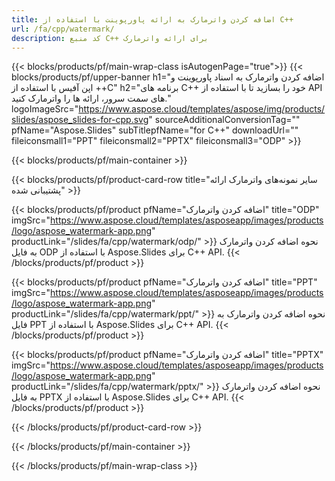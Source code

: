 ```yaml
---
title: اضافه کردن واترمارک به ارائه پاورپوینت با استفاده از C++
url: /fa/cpp/watermark/
description: کد منبع C++ برای ارائه واترمارک
---
```


{{< blocks/products/pf/main-wrap-class isAutogenPage="true">}}
{{< blocks/products/pf/upper-banner h1="اضافه کردن واترمارک به اسناد پاورپوینت و اپن آفیس با استفاده از ++C" h2="برنامه های C++ خود را بسازید تا با استفاده از API های سمت سرور، ارائه ها را واترمارک کنید." logoImageSrc="https://www.aspose.cloud/templates/aspose/img/products/slides/aspose_slides-for-cpp.svg" sourceAdditionalConversionTag="" pfName="Aspose.Slides" subTitlepfName="for C++" downloadUrl="" fileiconsmall1="PPT" fileiconsmall2="PPTX" fileiconsmall3="ODP" >}}

{{< blocks/products/pf/main-container >}}

{{< blocks/products/pf/product-card-row title="سایر نمونه‌های واترمارک ارائه پشتیبانی شده" >}}

{{< blocks/products/pf/product pfName="اضافه کردن واترمارک" title="ODP" imgSrc="https://www.aspose.cloud/templates/asposeapp/images/products/logo/aspose_watermark-app.png" productLink="/slides/fa/cpp/watermark/odp/" >}}
نحوه اضافه کردن واترمارک به فایل ODP با استفاده از Aspose.Slides برای C++ API.
{{< /blocks/products/pf/product >}}

{{< blocks/products/pf/product pfName="اضافه کردن واترمارک" title="PPT" imgSrc="https://www.aspose.cloud/templates/asposeapp/images/products/logo/aspose_watermark-app.png" productLink="/slides/fa/cpp/watermark/ppt/" >}}
نحوه اضافه کردن واترمارک به فایل PPT با استفاده از Aspose.Slides برای C++ API.
{{< /blocks/products/pf/product >}}

{{< blocks/products/pf/product pfName="اضافه کردن واترمارک" title="PPTX" imgSrc="https://www.aspose.cloud/templates/asposeapp/images/products/logo/aspose_watermark-app.png" productLink="/slides/fa/cpp/watermark/pptx/" >}}
نحوه اضافه کردن واترمارک به فایل PPTX با استفاده از Aspose.Slides برای C++ API.
{{< /blocks/products/pf/product >}}



{{< /blocks/products/pf/product-card-row >}}

{{< /blocks/products/pf/main-container >}}
    
{{< /blocks/products/pf/main-wrap-class >}}